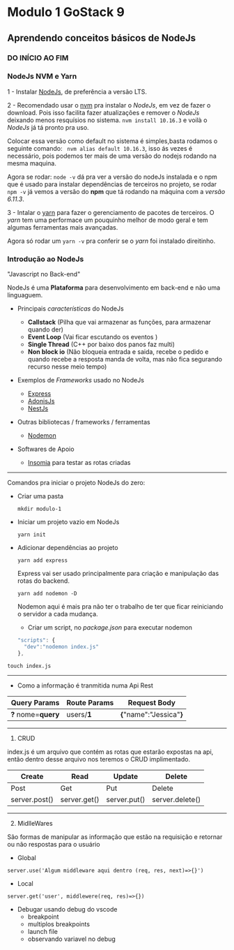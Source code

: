 # Modulo 1 GoStack 9

## Aprendendo conceitos básicos de NodeJs

### DO INÍCIO AO FIM

### **NodeJs NVM e Yarn**

1 -  Instalar [NodeJs](https://nodejs.org/en/), de preferência a versão LTS.

2 - Recomendado usar o [nvm](https://github.com/nvm-sh/nvm) pra instalar o *NodeJs*, em vez de fazer o download. Pois isso facilita fazer atualizações e remover o *NodeJs* deixando menos resquísios no sistema. 
  ` nvm install 10.16.3 ` e voilà o *NodeJs* já tá pronto pra uso. 
  
  Colocar essa versão como default no sistema é simples,basta rodamos o seguinte comando: ` nvm alias default 10.16.3`, isso ás vezes é necessário, pois podemos ter mais de uma versão do nodejs rodando na mesma maquina.

  Agora se rodar: `node -v` dá pra ver a versão do nodeJs instalada e o npm que é usado para instalar dependências de terceiros no projeto, se rodar `npm -v` já vemos a versão do **npm** que tá rodando na máquina com a *versão 6.11.3*.

3 - Intalar o [yarn](https://yarnpkg.com/lang/en/) para fazer o gerenciamento de pacotes de terceiros. O *yarn* tem uma performace um pouquinho melhor de modo geral e tem algumas ferramentas mais avançadas. 

Agora só rodar um ` yarn -v ` pra conferir se o *yarn* foi instalado direitinho.

### **Introdução ao NodeJs**
"Javascript no Back-end"

NodeJs é uma **Plataforma** para desenvolvimento em back-end e não uma linguaguem.
- Principais *características* do NodeJs
  - **Callstack** (Pilha que vai armazenar as funções, para armazenar quando der)
  - **Event Loop** (Vai ficar escutando os eventos )
  - **Single Thread** (C++ por baixo dos panos faz multi)
  - **Non block io** (Não bloqueia entrada e saida, recebe o pedido e quando recebe a resposta manda de volta, mas não fica segurando recurso nesse meio tempo)
- Exemplos de *Frameworks* usado no NodeJs
  - [Express](https://expressjs.com/pt-br/)
  - [AdonisJs](https://adonisjs.com)
  - [NestJs](https://nestjs.com)

- Outras bibliotecas / frameworks / ferramentas
  - [Nodemon](https://www.npmjs.com/package/nodemon)

- Softwares de Apoio
  - [Insomia](https://insomnia.rest) para testar as rotas criadas

---
Comandos pra iniciar o projeto NodeJs do zero:

- Criar uma pasta 

  `mkdir modulo-1`
- Iniciar um projeto vazio em NodeJs

  `yarn init`
- Adicionar dependências ao projeto
  
  `yarn add express`

  Express vai ser usado principalmente para criação e manipulação das rotas do backend.

  `yarn add nodemon -D`

  Nodemon aqui é mais pra não ter o trabalho de ter que ficar reiniciando o servidor a cada mudança. 
    - Criar um script, no *package.json* para executar nodemon
    ```js
    "scripts": {
      "dev":"nodemon index.js"  
    },
    ```

`touch index.js`

---
- Como a informação é tranmitida numa Api Rest

| Query Params | Route Params  | Request Body
|------------- | --------------|-------------
|**?** nome=**query**|users/**1**|**{**"name":"Jessica"**}**

---

1) CRUD

index.js é um arquivo que contém as rotas que estarão expostas na api, então dentro desse arquivo nos teremos o CRUD implimentado.

| Create | Read | Update | Delete
| ------ | ---- | ------ | ------
| Post   | Get  |  Put   |  Delete
| server.post() | server.get() | server.put() | server.delete()

---

2) MidlleWares
  
  São formas de manipular as informação que estão na requisição e retornar ou não respostas para o usuário

  - Global

  `server.use('Algum middleware aqui dentro (req, res, next)=>{}')`

  - Local
  
  `server.get('user', middlewere(req, res)=>{})`

- Debugar usando debug do vscode
  - breakpoint
  - multiplos breakpoints
  - launch file
  -  observando variavel no debug